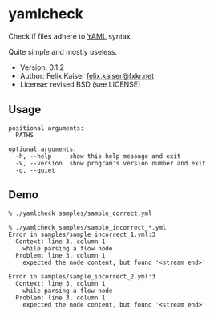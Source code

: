 # yamlcheck

Check if files adhere to <a href="http://www.yaml.org/">YAML</a> syntax.

Quite simple and mostly useless.

* Version: 0.1.2
* Author: Felix Kaiser <felix.kaiser@fxkr.net>
* License: revised BSD (see LICENSE)


## Usage

```
positional arguments:
  PATHS

optional arguments:
  -h, --help     show this help message and exit
  -V, --version  show program's version number and exit
  -q, --quiet
```


## Demo

```
% ./yamlcheck samples/sample_correct.yml

% ./yamlcheck samples/sample_incorrect_*.yml
Error in samples/sample_incorrect_1.yml:3
  Context: line 3, column 1
    while parsing a flow node
  Problem: line 3, column 1
    expected the node content, but found '<stream end>'

Error in samples/sample_incorrect_2.yml:3
  Context: line 3, column 1
    while parsing a flow node
  Problem: line 3, column 1
    expected the node content, but found '<stream end>'
```

